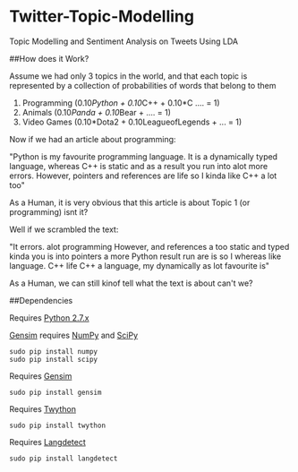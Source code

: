 # Twitter-Topic-Modelling <br />
Topic Modelling and Sentiment Analysis on Tweets Using LDA  <br />


##How does it Work? 

Assume we had only 3 topics in the world, and that each topic is represented by a collection of probabilities of words that belong to them

1. Programming (0.10*Python + 0.10*C++ + 0.10*C .... = 1)
2. Animals (0.10*Panda + 0.10*Bear + .... = 1)
3. Video Games (0.10*Dota2 + 0.10LeagueofLegends + ... = 1)


Now if we had an article about programming:

"Python is my favourite programming language. It is a dynamically typed language, whereas C++ is static and as a result you run into alot more errors. However, pointers and references are life so I kinda like C++ a lot too"

As a Human, it is very obvious that this article is about Topic 1 (or programming) isnt it?

Well if we scrambled the text:

"It errors. alot programming However, and references a too static and typed kinda you is into pointers a more Python result run are is so I whereas like language. C++ life C++ a language, my dynamically as lot favourite is"

As a Human, we can still kinof tell what the text is about can't we?






##Dependencies

Requires [Python 2.7.x]

[Gensim] requires [NumPy] and [SciPy]

```
sudo pip install numpy
sudo pip install scipy
```
Requires [Gensim]
```
sudo pip install gensim
```
Requires [Twython]

```
sudo pip install twython
```
Requires [Langdetect]
```
sudo pip install langdetect
```




[Python 2.7.x]:https://www.python.org/downloads/
[Gensim]:https://pypi.python.org/pypi/gensim
[Numpy]:http://www.scipy.org/install.html
[SciPy]:http://www.scipy.org/install.html
[langdetect]:https://pypi.python.org/pypi/langdetect
[Twython]:https://twython.readthedocs.org/en/latest/usage/install.html
